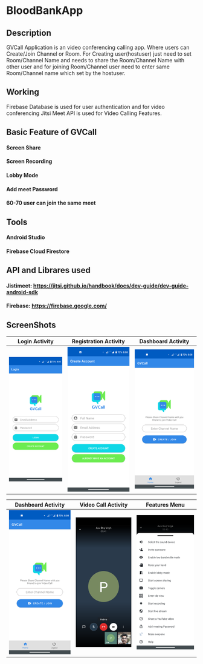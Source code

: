 # BloodBankApp

## Description
GVCall Application is an video conferencing calling app. Where users can Create/Join Channel or Room. For Creating user(hostuser) just need to set Room/Channel Name and needs to share the Room/Channel Name with other user and for joining Room/Channel user need to enter same Room/Channel name which set by the hostuser.

## Working
Firebase Database is used for user authentication and for video conferencing Jitsi Meet API is used for Video Calling Features.

## Basic Feature of GVCall
#### Screen Share
#### Screen Recording
#### Lobby Mode
#### Add meet Password
#### 60-70 user can join the same meet

## Tools
#### Android Studio
#### Firebase Cloud Firestore

## API and Librares used
#### Jistimeet: https://jitsi.github.io/handbook/docs/dev-guide/dev-guide-android-sdk
#### Firebase: https://firebase.google.com/

## ScreenShots
Login Activity                 |  Registration Activity          |  Dashboard Activity                  
:-------------------------:|:-------------------------:|:-------------------------:
![](https://github.com/Sanket-Kumbhare/GVCall/blob/master/screenshots/login.png)  |  ![](https://github.com/Sanket-Kumbhare/GVCall/blob/master/screenshots/signup.png)  |  ![](https://github.com/Sanket-Kumbhare/GVCall/blob/master/screenshots/dashboard.png)  


Dashboard Activity                  |  Video Call Activity             |  Features Menu       
:-------------------------:|:-------------------------:|:-------------------------:
![](https://github.com/Sanket-Kumbhare/GVCall/blob/master/screenshots/dashboard.png)  |  ![](https://github.com/Sanket-Kumbhare/GVCall/blob/master/screenshots/call.png)  |  ![](https://github.com/Sanket-Kumbhare/GVCall/blob/master/screenshots/features.png) 




